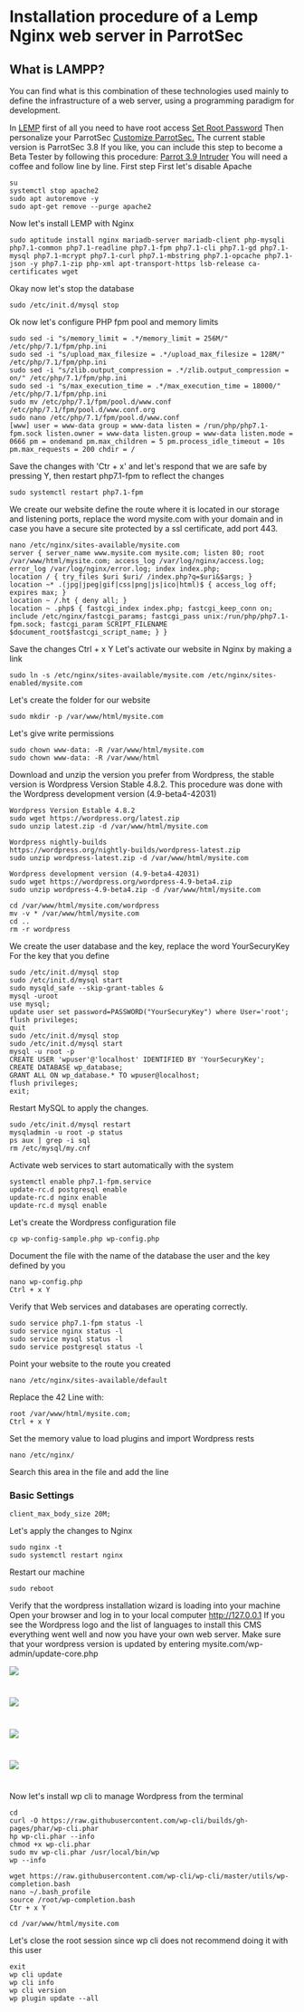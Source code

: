 # Installation procedure of a Lemp Nginx web server in ParrotSec #

## What is LAMPP? ##

You can find what is this combination of these technologies used mainly to define the infrastructure of a web server, using a programming paradigm for development.

In <a href="https://en.wikipedia.org/wiki/LAMP_%28software_bundle%29" target="blank">LEMP</a> first of all you need to have root access
<a href="https://github.com/josegatica/parrot-docu-es/blob/master/set_root_pw.md" target="blank">Set Root Password</a>
Then personalize your ParrotSec
<a href="https://github.com/josegatica/parrot-docu-es/blob/master/personalizar_ParrotSec.md" target="blank">Customize ParrotSec.</a>
The current stable version is ParrotSec 3.8
If you like, you can include this step to become a Beta Tester by following this procedure:
<a href="https://github.com/josegatica/parrot-docu-es/blob/master/get_parrot_cloud_vps_from_kali.md">Parrot 3.9 Intruder</a>
You will need a coffee and follow line by line.
First step
First let's disable Apache

	su
	systemctl stop apache2
	sudo apt autoremove -y
	sudo apt-get remove --purge apache2

Now let's install LEMP with Nginx

	sudo aptitude install nginx mariadb-server mariadb-client php-mysqli php7.1-common php7.1-readline php7.1-fpm php7.1-cli php7.1-gd php7.1-mysql php7.1-mcrypt php7.1-curl php7.1-mbstring php7.1-opcache php7.1-json -y php7.1-zip php-xml apt-transport-https lsb-release ca-certificates wget

Okay now let's stop the database

	sudo /etc/init.d/mysql stop

Ok now let's configure PHP fpm pool and memory limits

	sudo sed -i "s/memory_limit = .*/memory_limit = 256M/" /etc/php/7.1/fpm/php.ini
	sudo sed -i "s/upload_max_filesize = .*/upload_max_filesize = 128M/" /etc/php/7.1/fpm/php.ini
	sudo sed -i "s/zlib.output_compression = .*/zlib.output_compression = on/" /etc/php/7.1/fpm/php.ini
	sudo sed -i "s/max_execution_time = .*/max_execution_time = 18000/" /etc/php/7.1/fpm/php.ini
	sudo mv /etc/php/7.1/fpm/pool.d/www.conf /etc/php/7.1/fpm/pool.d/www.conf.org
	sudo nano /etc/php/7.1/fpm/pool.d/www.conf
	[www] user = www-data group = www-data listen = /run/php/php7.1-fpm.sock listen.owner = www-data listen.group = www-data listen.mode = 0666 pm = ondemand pm.max_children = 5 pm.process_idle_timeout = 10s pm.max_requests = 200 chdir = /

Save the changes with 'Ctr + x' and let's respond that we are safe by pressing Y, then restart php7.1-fpm to reflect the changes
	
	sudo systemctl restart php7.1-fpm

We create our website define the route where it is located in our storage and listening ports, replace the word mysite.com with your domain and in case you have a secure site protected by a ssl certificate, add port 443.
	
	nano /etc/nginx/sites-available/mysite.com
	server { server_name www.mysite.com mysite.com; listen 80; root /var/www/html/mysite.com; access_log /var/log/nginx/access.log; error_log /var/log/nginx/error.log; index index.php;
	location / { try_files $uri $uri/ /index.php?q=$uri&$args; }
	location ~* .(jpg|jpeg|gif|css|png|js|ico|html)$ { access_log off; expires max; }
	location ~ /.ht { deny all; }
	location ~ .php$ { fastcgi_index index.php; fastcgi_keep_conn on; include /etc/nginx/fastcgi_params; fastcgi_pass unix:/run/php/php7.1-fpm.sock; fastcgi_param SCRIPT_FILENAME $document_root$fastcgi_script_name; } }

Save the changes Ctrl + x Y
Let's activate our website in Nginx by making a link

	sudo ln -s /etc/nginx/sites-available/mysite.com /etc/nginx/sites-enabled/mysite.com

Let's create the folder for our website

	sudo mkdir -p /var/www/html/mysite.com

Let's give write permissions

	sudo chown www-data: -R /var/www/html/mysite.com
	sudo chown www-data: -R /var/www/html

Download and unzip the version you prefer from Wordpress, the stable version is Wordpress Version Stable 4.8.2.
This procedure was done with the Wordpress development version (4.9-beta4-42031)

	Wordpress Version Estable 4.8.2
	sudo wget https://wordpress.org/latest.zip
	sudo unzip latest.zip -d /var/www/html/mysite.com

	Wordpress nightly-builds
	https://wordpress.org/nightly-builds/wordpress-latest.zip
	sudo unzip wordpress-latest.zip -d /var/www/html/mysite.com

	Wordpress development version (4.9-beta4-42031)
	sudo wget https://wordpress.org/wordpress-4.9-beta4.zip
	sudo unzip wordpress-4.9-beta4.zip -d /var/www/html/mysite.com

	cd /var/www/html/mysite.com/wordpress
	mv -v * /var/www/html/mysite.com
	cd ..
	rm -r wordpress

We create the user database and the key, replace the word YourSecuryKey
For the key that you define

	sudo /etc/init.d/mysql stop
	sudo /etc/init.d/mysql start
	sudo mysqld_safe --skip-grant-tables &
	mysql -uroot
	use mysql;
	update user set password=PASSWORD("YourSecuryKey") where User='root';
	flush privileges;
	quit
	sudo /etc/init.d/mysql stop
	sudo /etc/init.d/mysql start
	mysql -u root -p
	CREATE USER 'wpuser'@'localhost' IDENTIFIED BY 'YourSecuryKey';
	CREATE DATABASE wp_database;
	GRANT ALL ON wp_database.* TO wpuser@localhost;
	flush privileges;
	exit;

Restart MySQL to apply the changes.

	sudo /etc/init.d/mysql restart
	mysqladmin -u root -p status
	ps aux | grep -i sql
	rm /etc/mysql/my.cnf

Activate web services to start automatically with the system

	systemctl enable php7.1-fpm.service
	update-rc.d postgresql enable
	update-rc.d nginx enable
	update-rc.d mysql enable

Let's create the Wordpress configuration file
	
	cp wp-config-sample.php wp-config.php

Document the file with the name of the database the user and the key defined by you

	nano wp-config.php
	Ctrl + x Y

Verify that Web services and databases are operating correctly.

	sudo service php7.1-fpm status -l
	sudo service nginx status -l
	sudo service mysql status -l
	sudo service postgresql status -l

Point your website to the route you created

	nano /etc/nginx/sites-available/default

Replace the 42 Line with:

	root /var/www/html/mysite.com;
	Ctrl + x Y

Set the memory value to load plugins and import Wordpress rests

	nano /etc/nginx/

Search this area in the file and add the line

### Basic Settings ###

	client_max_body_size 20M;

Let's apply the changes to Nginx

	sudo nginx -t
	sudo systemctl restart nginx

Restart our machine

	sudo reboot

Verify that the wordpress installation wizard is loading into your machine
Open your browser and log in to your local computer
http://127.0.0.1
If you see the Wordpress logo and the list of languages to install this CMS everything went well
and now you have your own web server.
Make sure that your wordpress version is updated by entering
	mysite.com/wp-admin/update-core.php
<html><img src="https://github.com/4k4xs4pH1r3/parrot-docu-es/blob/master/images/lemp_wp1.png"></html>



#


<html><img src="https://github.com/4k4xs4pH1r3/parrot-docu-es/blob/master/images/lemp_wp2.png"></html>



#


<html><img src="https://github.com/4k4xs4pH1r3/parrot-docu-es/blob/master/images/lemp_wp3.png"></html>



#


<html><img src="https://github.com/4k4xs4pH1r3/parrot-docu-es/blob/master/images/lemp_wp4.png"></html>




#
Now let's install wp cli to manage Wordpress from the terminal

	cd
	curl -O https://raw.githubusercontent.com/wp-cli/builds/gh-pages/phar/wp-cli.phar
	hp wp-cli.phar --info
	chmod +x wp-cli.phar
	sudo mv wp-cli.phar /usr/local/bin/wp
	wp --info

	wget https://raw.githubusercontent.com/wp-cli/wp-cli/master/utils/wp-completion.bash
	nano ~/.bash_profile
	source /root/wp-completion.bash
	Ctr + x Y

	cd /var/www/html/mysite.com

Let's close the root session since wp cli does not recommend doing it with this user

	exit
	wp cli update
	wp cli info
	wp cli version
	wp plugin update --all
